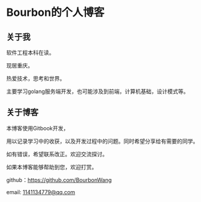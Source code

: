 # Bourbon的个人博客

## 关于我

软件工程本科在读。

现居重庆。

热爱技术，思考和世界。

主要学习golang服务端开发，也可能涉及到前端，计算机基础，设计模式等。

## 关于博客

本博客使用Gitbook开发，

用以记录学习中的收获，以及开发过程中的问题。同时希望分享给有需要的同学。

如有错误，希望联系改正。欢迎交流探讨。

如果本博客能够帮助到您，欢迎打赏。

github：https://github.com/BourbonWang

email: 1141134779@qq.com
